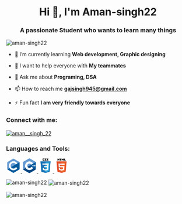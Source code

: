 <h1 align="center">Hi 👋, I'm Aman-singh22</h1>
<h3 align="center">A passionate Student who wants to learn many things</h3>
<p align="left"> <img src="https://komarev.com/ghpvc/?username=aman-singh22&label=Profile%20views&color=0e75b6&style=flat" alt="aman-singh22" /> </p>

- 🌱 I’m currently learning **Web development, Graphic designing**

- 🤝 I want to help everyone with **My teammates**

- 💬 Ask me about **Programing, DSA**

- 📫 How to reach me **gajsingh945@gmail.com**

- ⚡ Fun fact **I am very friendly towards everyone**

<h3 align="left">Connect with me:</h3>
<p align="left">
<a href="https://instagram.com/aman__singh_22" target="blank"><img align="center" src="https://raw.githubusercontent.com/rahuldkjain/github-profile-readme-generator/master/src/images/icons/Social/instagram.svg" alt="aman__singh_22" height="30" width="40" /></a>
</p>

<h3 align="left">Languages and Tools:</h3>
<p align="left"> <a href="https://www.cprogramming.com/" target="_blank" rel="noreferrer"> <img src="https://raw.githubusercontent.com/devicons/devicon/master/icons/c/c-original.svg" alt="c" width="40" height="40"/> </a> <a href="https://www.w3schools.com/cpp/" target="_blank" rel="noreferrer"> <img src="https://raw.githubusercontent.com/devicons/devicon/master/icons/cplusplus/cplusplus-original.svg" alt="cplusplus" width="40" height="40"/> </a> <a href="https://www.w3schools.com/css/" target="_blank" rel="noreferrer"> <img src="https://raw.githubusercontent.com/devicons/devicon/master/icons/css3/css3-original-wordmark.svg" alt="css3" width="40" height="40"/> </a> <a href="https://www.w3.org/html/" target="_blank" rel="noreferrer"> <img src="https://raw.githubusercontent.com/devicons/devicon/master/icons/html5/html5-original-wordmark.svg" alt="html5" width="40" height="40"/> </a> </p>

<p><img align="left" src="https://github-readme-stats.vercel.app/api/top-langs?username=aman-singh22&show_icons=true&locale=en&layout=compact" alt="aman-singh22" /></p>

<p>&nbsp;<img align="center" src="https://github-readme-stats.vercel.app/api?username=aman-singh22&show_icons=true&locale=en" alt="aman-singh22" /></p>

<p><img align="center" src="https://github-readme-streak-stats.herokuapp.com/?user=aman-singh22&" alt="aman-singh22" /></p>
